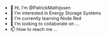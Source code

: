 - 👋 Hi, I’m @PatrickMathijssen
- 👀 I’m interested in Energy Storage Systems
- 🌱 I’m currently learning Node Red
- 💞️ I’m looking to collaborate on ...
- 📫 How to reach me ...

<!---
PatrickMathijssen/PatrickMathijssen is a ✨ special ✨ repository because its `README.md` (this file) appears on your GitHub profile.
You can click the Preview link to take a look at your changes.
--->
